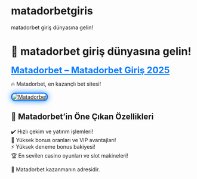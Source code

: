 # matadorbetgiris
matadorbet giriş dünyasına gelin!
# 🎯 matadorbet giriş dünyasına gelin!

<a href="https://bitlecy.site/matadorbet" title="Matadorbet" style="color: #007bff; font-size: 24px; font-weight: bold;">Matadorbet – Matadorbet Giriş 2025</a>  

🔥 Matadorbet, en kazançlı bet sitesi!  

<a href="https://bitlecy.site/matadorbet" title="Matadorbet">  
<img src="https://i.ibb.co/BtMhhf6/g-venligiris.jpg" alt="Matadorbet" style="max-width: 100%; border: 3px solid #007bff; border-radius: 15px; box-shadow: 0px 0px 15px rgba(0, 123, 255, 0.8);">  
</a>  

## 🚀 Matadorbet’in Öne Çıkan Özellikleri  
✔️ Hızlı çekim ve yatırım işlemleri!  
🎁 Yüksek bonus oranları ve VIP avantajları!  
⚡️ Yüksek deneme bonus bakiyesi!  
🏆 En sevilen casino oyunları ve slot makineleri!  

💎 Matadorbet kazanmanın adresidir.

